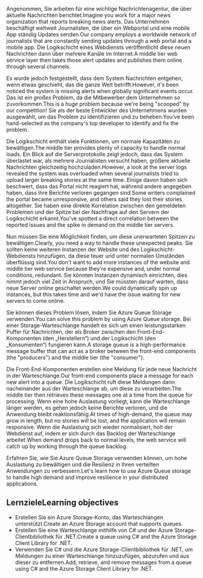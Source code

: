 <span data-ttu-id="a33f0-101">Angenommen, Sie arbeiten für eine wichtige Nachrichtenagentur, die über aktuelle Nachrichten berichtet.</span><span class="sxs-lookup"><span data-stu-id="a33f0-101">Imagine you work for a major news organization that reports breaking news alerts.</span></span> <span data-ttu-id="a33f0-102">Das Unternehmen beschäftigt weltweit Journalisten, die über ein Webportal und eine mobile App ständig Updates senden.</span><span class="sxs-lookup"><span data-stu-id="a33f0-102">Our company employs a worldwide network of journalists that are constantly sending updates through a web portal and a mobile app.</span></span> <span data-ttu-id="a33f0-103">Die Logikschicht eines Webdiensts veröffentlicht diese neuen Nachrichten dann über mehrere Kanäle im Internet.</span><span class="sxs-lookup"><span data-stu-id="a33f0-103">A middle tier web service layer then takes those alert updates and publishes them online through several channels.</span></span>

<span data-ttu-id="a33f0-104">Es wurde jedoch festgestellt, dass dem System Nachrichten entgehen, wenn etwas geschieht, das die ganze Welt betrifft.</span><span class="sxs-lookup"><span data-stu-id="a33f0-104">However, it's been noticed the system is missing alerts when globally significant events occur.</span></span> <span data-ttu-id="a33f0-105">Das ist ein _großes_ Problem, da die Mitbewerber dem Unternehmen so zuvorkommen.</span><span class="sxs-lookup"><span data-stu-id="a33f0-105">This is a _huge_ problem because we're being "scooped" by our competition!</span></span> <span data-ttu-id="a33f0-106">Sie als der beste Entwickler des Unternehmens wurden ausgewählt, um das Problem zu identifizieren und zu beheben.</span><span class="sxs-lookup"><span data-stu-id="a33f0-106">You've been hand-selected as the company's top developer to identify and fix the problem.</span></span>

<span data-ttu-id="a33f0-107">Die Logikschicht enthält viele Funktionen, um normale Kapazitäten zu bewältigen.</span><span class="sxs-lookup"><span data-stu-id="a33f0-107">The middle tier provides plenty of capacity to handle normal loads.</span></span> <span data-ttu-id="a33f0-108">Ein Blick auf die Serverprotokolle zeigt jedoch, dass das System überlastet war, als mehrere Journalisten versucht haben, größere aktuelle Nachrichten gleichzeitig hochzuladen.</span><span class="sxs-lookup"><span data-stu-id="a33f0-108">However, a look at the server logs revealed the system was overloaded when several journalists tried to upload larger breaking stories at the same time.</span></span> <span data-ttu-id="a33f0-109">Einige davon haben sich beschwert, dass das Portal nicht reagiert hat, während andere angegeben haben, dass ihre Berichte verloren gegangen sind.</span><span class="sxs-lookup"><span data-stu-id="a33f0-109">Some writers complained the portal became unresponsive, and others said they lost their stories altogether.</span></span> <span data-ttu-id="a33f0-110">Sie haben eine direkte Korrelation zwischen den gemeldeten Problemen und der Spitze bei der Nachfrage auf den Servern der Logikschicht erkannt.</span><span class="sxs-lookup"><span data-stu-id="a33f0-110">You've spotted a direct correlation between the reported issues and the spike in demand on the middle tier servers.</span></span>

<span data-ttu-id="a33f0-111">Nun müssen Sie eine Möglichkeit finden, um diese unerwarteten Spitzen zu bewältigen.</span><span class="sxs-lookup"><span data-stu-id="a33f0-111">Clearly, you need a way to handle these unexpected peaks.</span></span> <span data-ttu-id="a33f0-112">Sie sollten keine weiteren Instanzen der Website und des Logikschicht-Webdiensts hinzufügen, da diese teuer und unter normalen Umständen überflüssig sind.</span><span class="sxs-lookup"><span data-stu-id="a33f0-112">You don't want to add more instances of the website and middle tier web service because they're expensive and, under normal conditions, redundant.</span></span> <span data-ttu-id="a33f0-113">Sie könnten Instanzen dynamisch einrichten, dies nimmt jedoch viel Zeit in Anspruch, und Sie müssten darauf warten, dass neue Server online geschaltet werden.</span><span class="sxs-lookup"><span data-stu-id="a33f0-113">We could dynamically spin up instances, but this takes time and we'd have the issue waiting for new servers to come online.</span></span>

<span data-ttu-id="a33f0-114">Sie können dieses Problem lösen, indem Sie Azure Queue Storage verwenden.</span><span class="sxs-lookup"><span data-stu-id="a33f0-114">You can solve this problem by using Azure Queue storage.</span></span> <span data-ttu-id="a33f0-115">Bei einer Storage-Warteschlange handelt es sich um einen leistungsstarken Puffer für Nachrichten, der als Broker zwischen den Front-End-Komponenten (den „Herstellern“) und der Logikschicht (den „Konsumenten“) fungieren kann.</span><span class="sxs-lookup"><span data-stu-id="a33f0-115">A storage queue is a high-performance message buffer that can act as a broker between the front-end components (the "producers") and the middle tier (the "consumer").</span></span> 

<span data-ttu-id="a33f0-116">Die Front-End-Komponenten erstellen eine Meldung für jede neue Nachricht in der Warteschlange.</span><span class="sxs-lookup"><span data-stu-id="a33f0-116">Our front-end components place a message for each new alert into a queue.</span></span> <span data-ttu-id="a33f0-117">Die Logikschicht ruft diese Meldungen dann nacheinander aus der Warteschlange ab, um diese zu verarbeiten.</span><span class="sxs-lookup"><span data-stu-id="a33f0-117">The middle tier then retrieves these messages one at a time from the queue for processing.</span></span> <span data-ttu-id="a33f0-118">Wenn eine hohe Auslastung vorliegt, kann die Warteschlange länger werden, es gehen jedoch keine Berichte verloren, und die Anwendung bleibt reaktionsfähig.</span><span class="sxs-lookup"><span data-stu-id="a33f0-118">At times of high-demand, the queue may grow in length, but no stories will be lost, and the application will remain responsive.</span></span> <span data-ttu-id="a33f0-119">Wenn die Auslastung sich wieder normalisiert, holt der Webdienst auf, indem er sich durch das Backlog der Warteschlange arbeitet.</span><span class="sxs-lookup"><span data-stu-id="a33f0-119">When demand drops back to normal levels, the web service will catch up by working through the queue backlog.</span></span>

<span data-ttu-id="a33f0-120">Erfahren Sie, wie Sie Azure Queue Storage verwenden können, um hohe Auslastung zu bewältigen und die Resilienz in Ihren verteilten Anwendungen zu verbessern.</span><span class="sxs-lookup"><span data-stu-id="a33f0-120">Let's learn how to use Azure Queue storage to handle high demand and improve resilience in your distributed applications.</span></span>

## <a name="learning-objectives"></a><span data-ttu-id="a33f0-121">Lernziele</span><span class="sxs-lookup"><span data-stu-id="a33f0-121">Learning objectives</span></span>

- <span data-ttu-id="a33f0-122">Erstellen Sie ein Azure Storage-Konto, das Warteschlangen unterstützt.</span><span class="sxs-lookup"><span data-stu-id="a33f0-122">Create an Azure Storage account that supports queues.</span></span>
- <span data-ttu-id="a33f0-123">Erstellen Sie eine Warteschlange mithilfe von C# und der Azure Storage-Clientbibliothek für .NET.</span><span class="sxs-lookup"><span data-stu-id="a33f0-123">Create a queue using C# and the Azure Storage Client Library for .NET.</span></span>
- <span data-ttu-id="a33f0-124">Verwenden Sie C# und die Azure Storage-Clientbibliothek für .NET, um Meldungen zu einer Warteschlange hinzuzufügen, abzurufen und aus dieser zu entfernen.</span><span class="sxs-lookup"><span data-stu-id="a33f0-124">Add, retrieve, and remove messages from a queue using C# and the Azure Storage Client Library for .NET.</span></span>